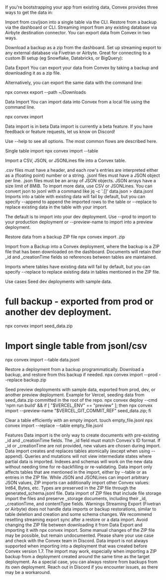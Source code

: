 If you're bootstrapping your app from existing data, Convex provides three ways to get the data in:

Import from csv/json into a single table via the CLI.
Restore from a backup via the dashboard or CLI.
Streaming import from any existing database via Airbyte destination connector.
You can export data from Convex in two ways.

Download a backup as a zip from the dashboard.
Set up streaming export to any external database via Fivetran or Airbyte. Great for connecting to a custom BI setup (eg Snowflake, Databricks, or BigQuery):

Data Export
You can export your data from Convex by taking a backup and downloading it as a zip file.

Alternatively, you can export the same data with the command line:

npx convex export --path ~/Downloads

Data Import
You can import data into Convex from a local file using the command line.

npx convex import

Data import is in beta
Data import is currently a beta feature. If you have feedback or feature requests, let us know on Discord!

Use --help to see all options. The most common flows are described here.

Single table import
npx convex import --table <tableName> <path>

Import a CSV, JSON, or JSONLines file into a Convex table.

.csv files must have a header, and each row's entries are interpreted either as a (floating point) number or a string.
.jsonl files must have a JSON object per line.
.json files must be an array of JSON objects.
JSON arrays have a size limit of 8MiB. To import more data, use CSV or JSONLines. You can convert json to jsonl with a command like jq -c '.[]' data.json > data.jsonl
Imports into a table with existing data will fail by default, but you can specify --append to append the imported rows to the table or --replace to replace existing data in the table with your import.

The default is to import into your dev deployment. Use --prod to import to your production deployment or --preview-name to import into a preview deployment.

Restore data from a backup ZIP file
npx convex import <path>.zip

Import from a Backup into a Convex deployment, where the backup is a ZIP file that has been downloaded on the dashboard. Documents will retain their _id and _creationTime fields so references between tables are maintained.

Imports where tables have existing data will fail by default, but you can specify --replace to replace existing data in tables mentioned in the ZIP file.

Use cases
Seed dev deployments with sample data.
# full backup - exported from prod or another dev deployment.
npx convex import seed_data.zip

# Import single table from jsonl/csv
npx convex import --table <table name> data.jsonl

Restore a deployment from a backup programmatically. Download a backup, and restore from this backup if needed.
npx convex import --prod --replace backup.zip

Seed preview deployments with sample data, exported from prod, dev, or another preview deployment. Example for Vercel, seeding data from seed_data.zip committed in the root of the repo.
npx convex deploy --cmd 'npm run build' &&
if [ "$VERCEL_ENV" == "preview" ]; then
npx convex import --preview-name "$VERCEL_GIT_COMMIT_REF" seed_data.zip;
fi

Clear a table efficiently with an empty import.
touch empty_file.jsonl
npx convex import --replace --table <tableNameToClear> empty_file.jsonl

Features
Data import is the only way to create documents with pre-existing _id and _creationTime fields.
The _id field must match Convex's ID format.
If _id or _creationTime are not provided, new values are chosen during import.
Data import creates and replaces tables atomically (except when using --append).
Queries and mutations will not view intermediate states where partial data is imported.
Indexes and schemas will work on the new data without needing time for re-backfilling or re-validating.
Data import only affects tables that are mentioned in the import, either by --table or as entries in the ZIP file.
While JSON and JSONLines can import arbitrary JSON values, ZIP imports can additionally import other Convex values: Int64, Bytes, etc. Types are preserved in the ZIP file through the generated_schema.jsonl file.
Data import of ZIP files that include file storage import the files and preserve _storage documents, including their _id, _creationTime, and contentType fields.
Warnings
Streaming Export (Fivetran or Airbyte) does not handle data imports or backup restorations, similar to table deletion and creation and some schema changes. We recommend resetting streaming export sync after a restore or a data import.
Avoid changing the ZIP file between downloading it from Data Export and importing it with npx convex import. Some manual changes of the ZIP file may be possible, but remain undocumented. Please share your use case and check with the Convex team in Discord.
Data import is not always supported when importing into a deployment that was created before Convex version 1.7.
The import may work, especially when importing a ZIP backup from a deployment created around the same time as the target deployment. As a special case, you can always restore from backups from its own deployment.
Reach out in Discord if you encounter issues, as there may be a workaround.